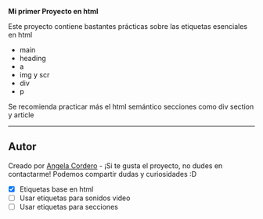 **Mi primer Proyecto en html**

Este proyecto contiene bastantes prácticas sobre las etiquetas esenciales en html
- main
- heading
- a
- img y scr
- div
- p

Se recomienda practicar más el html semántico secciones como div section y article

---

## Autor

Creado por [Angela Cordero](https://github.com/AngelaMcCord) - ¡Si te gusta el proyecto, no dudes en contactarme! Podemos compartir dudas y curiosidades :D

- [x] Etiquetas base en html
- [ ] Usar etiquetas para sonidos video
- [ ] Usar etiquetas para secciones